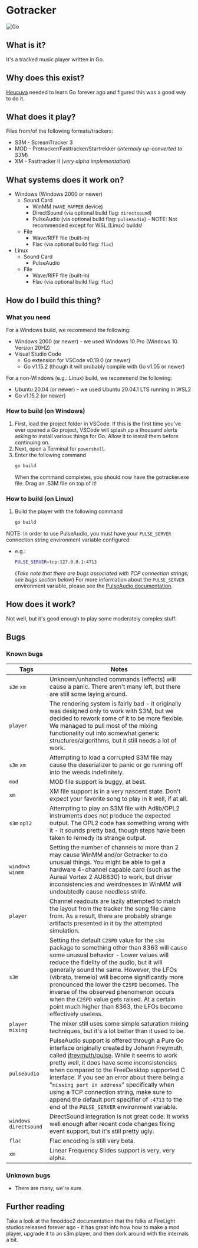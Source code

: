 # Gotracker

![Go](https://github.com/gotracker/gotracker/workflows/Go/badge.svg)
 
## What is it?

It's a tracked music player written in Go.

## Why does this exist?

[Heucuva](https://github.com/gotracker/) needed to learn Go forever ago and figured this was a good way to do it.

## What does it play?

Files from/of the following formats/trackers:
* S3M - ScreamTracker 3
* MOD - Protracker/Fasttracker/Startrekker (_internally up-converted to S3M_)
* XM - Fasttracker II (_very alpha implementation_)

## What systems does it work on?

* Windows (Windows 2000 or newer)
  * Sound Card
    * WinMM (`WAVE_MAPPER` device)
    * DirectSound (via optional build flag: `directsound`)
    * PulseAudio (via optional build flag: `pulseaudio`) - NOTE: Not recommended except for WSL (Linux) builds!
  * File
    * Wave/RIFF file (built-in)
    * Flac (via optional build flag: `flac`)
* Linux
  * Sound Card
    * PulseAudio
  * File
    * Wave/RIFF file (built-in)
    * Flac (via optional build flag: `flac`)

## How do I build this thing?

### What you need

For a Windows build, we recommend the following:
* Windows 2000 (or newer) - we used Windows 10 Pro (Windows 10 Version 20H2)
* Visual Studio Code
  * Go extension for VSCode v0.19.0 (or newer) 
  * Go v1.15.2 (though it will probably compile with Go v1.05 or newer)

For a non-Windows (e.g.: Linux) build, we recommend the following:
* Ubuntu 20.04 (or newer) - we used Ubuntu 20.04.1 LTS running in WSL2
* Go v1.15.2 (or newer)

### How to build (on Windows)

1. First, load the project folder in VSCode.  If this is the first time you've ever opened a Go project, VSCode will splash up a thousand alerts asking to install various things for Go. Allow it to install them before continuing on.
2. Next, open a Terminal for `powershell`.
3. Enter the following command
   ```powershell
   go build
   ```
   When the command completes, you should now have the gotracker.exe file. Drag an .S3M file on top of it!

### How to build (on Linux)

1. Build the player with the following command
   ```bash
   go build
   ```

NOTE: In order to use PulseAudio, you must have your `PULSE_SERVER` connection string environment variable configured:
* e.g.:
  ```bash
  PULSE_SERVER=tcp:127.0.0.1:4713
  ```
  (*Take note that there are bugs associated with TCP connection strings; see bugs section below*)
  For more information about the `PULSE_SERVER` environment variable, please see the [PulseAudio documentation](https://www.freedesktop.org/wiki/Software/PulseAudio/Documentation/User/ServerStrings/).

## How does it work?

Not well, but it's good enough to play some moderately complex stuff.

## Bugs

### Known bugs

| Tags | Notes |
|------|-------|
| `s3m` `xm` | Unknown/unhandled commands (effects) will cause a panic. There aren't many left, but there are still some laying around. |
| `player` | The rendering system is fairly bad - it originally was designed only to work with S3M, but we decided to rework some of it to be more flexible. We managed to pull most of the mixing functionality out into somewhat generic structures/algorithms, but it still needs a lot of work. |
| `s3m` `xm` | Attempting to load a corrupted S3M file may cause the deserializer to panic or go running off into the weeds indefinitely. |
| `mod` | MOD file support is buggy, at best. |
| `xm` | XM file support is in a very nascent state. Don't expect your favorite song to play in it well, if at all. |
| `s3m` `opl2` | Attempting to play an S3M file with Adlib/OPL2 instruments does not produce the expected output. The OPL2 code has something wrong with it - it sounds pretty bad, though steps have been taken to remedy its strange output. |
| `windows` `winmm` | Setting the number of channels to more than 2 may cause WinMM and/or Gotracker to do unusual things. You might be able to get a hardware 4-channel capable card (such as the Aureal Vortex 2 AU8830) to work, but driver inconsistencies and weirdnesses in WinMM will undoubtedly cause needless strife. |
| `player` | Channel readouts are lazily attempted to match the layout from the tracker the song file came from. As a result, there are probably strange artifacts presented in it by the attempted simulation. |
| `s3m` | Setting the default `C2SPD` value for the `s3m` package to something other than 8363 will cause some unusual behavior - Lower values will reduce the fidelity of the audio, but it will generally sound the same. However, the LFOs (vibrato, tremelo) will become significantly more pronounced the lower the `C2SPD` becomes. The inverse of the observed phenomenon occurs when the `C2SPD` value gets raised. At a certain point much higher than 8363, the LFOs become effectively useless. |
| `player` `mixing` | The mixer still uses some simple saturation mixing techniques, but it's a lot better than it used to be. |
| `pulseaudio` | PulseAudio support is offered through a Pure Go interface originally created by Johann Freymuth, called [jfreymuth/pulse](https://github.com/jfreymuth/pulse). While it seems to work pretty well, it does have some inconsistencies when compared to the FreeDesktop supported C interface. If you see an error about there being a "`missing port in address`" specifically when using a TCP connection string, make sure to append the default port specifier of `:4713` to the end of the `PULSE_SERVER` environment variable. |
| `windows` `directsound` | DirectSound integration is not great code. It works well enough after recent code changes fixing event support, but it's still pretty ugly. |
| `flac` | Flac encoding is still very beta. |
| `xm` | Linear Frequency Slides support is very, very alpha. |

### Unknown bugs

* There are many, we're sure.

## Further reading

Take a look at the fmoddoc2 documentation that the folks at FireLight studios released forever ago - it has great info how how to make a mod player, upgrade it to an s3m player, and then dork around with the internals a bit.
